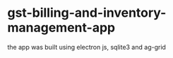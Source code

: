 # gst-billing-and-inventory-management-app
the app was built using electron js, sqlite3 and ag-grid
